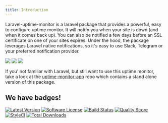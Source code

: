 ```yaml
---
title: Introduction
---
```


Laravel-uptime-monitor is a laravel package that provides a powerful, easy to configure uptime monitor. It will notify you when your site is down (and when it comes back up). You can also be notified a few days before an SSL certificate on one of your sites expires. Under the hood, the package leverages Laravel native notifications, so it's easy to use Slack, Telegram or your preferred notification provider.

<img src="/images/uptime-monitor/monitor-failed.jpg" class="screenshot -slack" />

<img src="/images/uptime-monitor/monitor-recovered.jpg" class="screenshot -slack" />

<img src="/images/uptime-monitor/ssl-expiring-soon.jpg" class="screenshot -slack" />

If you' not familiar with Laravel, but still want to use this uptime monitor, take a look at the [uptime-monitor-app](https://github.com/spatie/uptime-monitor-app) repo which contains a stand alone version of this package.

## We have badges!

<section class="article_badges">
    <a href="https://github.com/spatie/laravel-uptime-monitor/releases"><img src="https://img.shields.io/github/release/spatie/laravel-uptime-monitor.svg?style=flat-square" alt="Latest Version"></a>
    <a href="LICENSE.md"><img src="https://img.shields.io/badge/license-MIT-brightgreen.svg?style=flat-square" alt="Software License"></a>
    <a href="https://travis-ci.org/spatie/laravel-uptime-monitor"><img src="https://img.shields.io/travis/spatie/laravel-uptime-monitor/master.svg?style=flat-square" alt="Build Status"></a>
    <a href="https://scrutinizer-ci.com/g/spatie/laravel-uptime-monitor"><img src="https://img.shields.io/scrutinizer/g/spatie/laravel-uptime-monitor.svg?style=flat-square" alt="Quality Score"></a>
    <a href="https://styleci.io/repos/67774357"><img src="https://styleci.io/repos/67774357/shield?branch=master" alt="StyleCI"></a>
    <a href="https://packagist.org/packages/spatie/laravel-uptime-monitor"><img src="https://img.shields.io/packagist/dt/spatie/laravel-uptime-monitor.svg?style=flat-square" alt="Total Downloads"></a>
</section>
